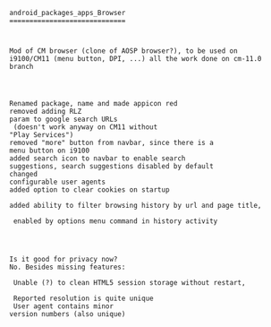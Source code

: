 <code>
android_packages_apps_Browser
=============================

<br>Mod of CM browser (clone of AOSP browser?), to be used on i9100/CM11 (menu button, DPI, ...)
all the work done on cm-11.0 branch

<br>Renamed package, name and made appicon red
<br>removed adding RLZ param to google search URLs
<br>&nbsp;(doesn't work anyway on CM11 without "Play Services")
<br>removed "more" button from navbar, since there is a menu button on i9100
<br>added search icon to navbar to enable search suggestions, search suggestions disabled by default
<br>changed configurable user agents
<br>added option to clear cookies on startup
<br>added ability to filter browsing history by url and page title,
<br>&nbsp;enabled by options menu command in history activity

<br>Is it good for privacy now?
<br>No. Besides missing features:
<br>&nbsp;Unable (?) to clean HTML5 session storage without restart,
<br>&nbsp;Reported resolution is quite unique
<br>&nbsp;User agent contains minor version numbers (also unique)
</code>
